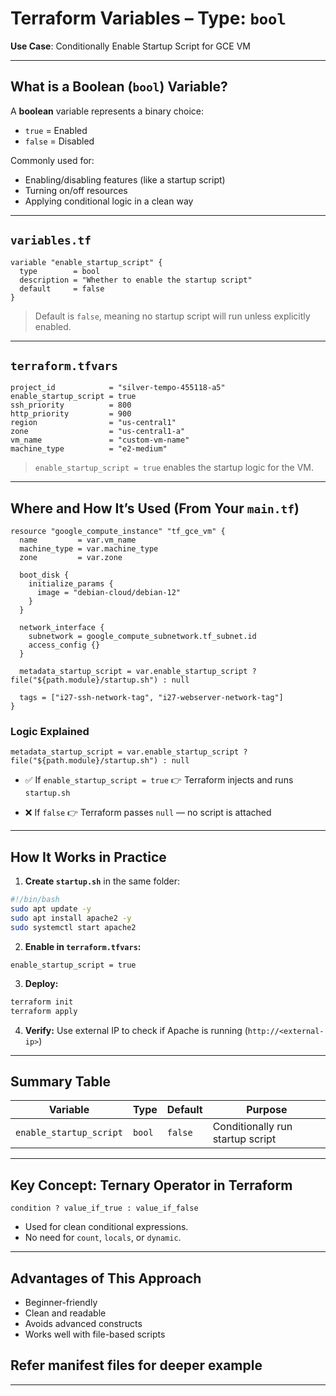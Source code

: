 # Terraform Variables – Type: `bool`

**Use Case**: Conditionally Enable Startup Script for GCE VM

---

## What is a Boolean (`bool`) Variable?

A **boolean** variable represents a binary choice:

* `true` = Enabled
* `false` = Disabled

Commonly used for:

* Enabling/disabling features (like a startup script)
* Turning on/off resources
* Applying conditional logic in a clean way

---

## `variables.tf`

```hcl
variable "enable_startup_script" {
  type        = bool
  description = "Whether to enable the startup script"
  default     = false
}
```

> Default is `false`, meaning no startup script will run unless explicitly enabled.

---

## `terraform.tfvars`

```hcl
project_id            = "silver-tempo-455118-a5"
enable_startup_script = true
ssh_priority          = 800
http_priority         = 900
region                = "us-central1"
zone                  = "us-central1-a"
vm_name               = "custom-vm-name"
machine_type          = "e2-medium"
```

> `enable_startup_script = true` enables the startup logic for the VM.

---

## Where and How It’s Used (From Your `main.tf`)

```hcl
resource "google_compute_instance" "tf_gce_vm" {
  name         = var.vm_name
  machine_type = var.machine_type
  zone         = var.zone

  boot_disk {
    initialize_params {
      image = "debian-cloud/debian-12"
    }
  }

  network_interface {
    subnetwork = google_compute_subnetwork.tf_subnet.id
    access_config {}
  }

  metadata_startup_script = var.enable_startup_script ? file("${path.module}/startup.sh") : null

  tags = ["i27-ssh-network-tag", "i27-webserver-network-tag"]
}
```

### Logic Explained

```hcl
metadata_startup_script = var.enable_startup_script ? file("${path.module}/startup.sh") : null
```

* ✅ If `enable_startup_script = true`
  👉 Terraform injects and runs `startup.sh`

* ❌ If `false`
  👉 Terraform passes `null` — no script is attached

---

## How It Works in Practice

1. **Create `startup.sh`** in the same folder:

```bash
#!/bin/bash
sudo apt update -y
sudo apt install apache2 -y
sudo systemctl start apache2
```

2. **Enable in `terraform.tfvars`:**

```hcl
enable_startup_script = true
```

3. **Deploy:**

```bash
terraform init
terraform apply
```

4. **Verify:** Use external IP to check if Apache is running (`http://<external-ip>`)

---

## Summary Table

| Variable                | Type   | Default | Purpose                          |
| ----------------------- | ------ | ------- | -------------------------------- |
| `enable_startup_script` | `bool` | `false` | Conditionally run startup script |

---

## Key Concept: Ternary Operator in Terraform

```hcl
condition ? value_if_true : value_if_false
```

* Used for clean conditional expressions.
* No need for `count`, `locals`, or `dynamic`.

---

## Advantages of This Approach

* Beginner-friendly
* Clean and readable
* Avoids advanced constructs
* Works well with file-based scripts

## Refer manifest files for deeper example
---
